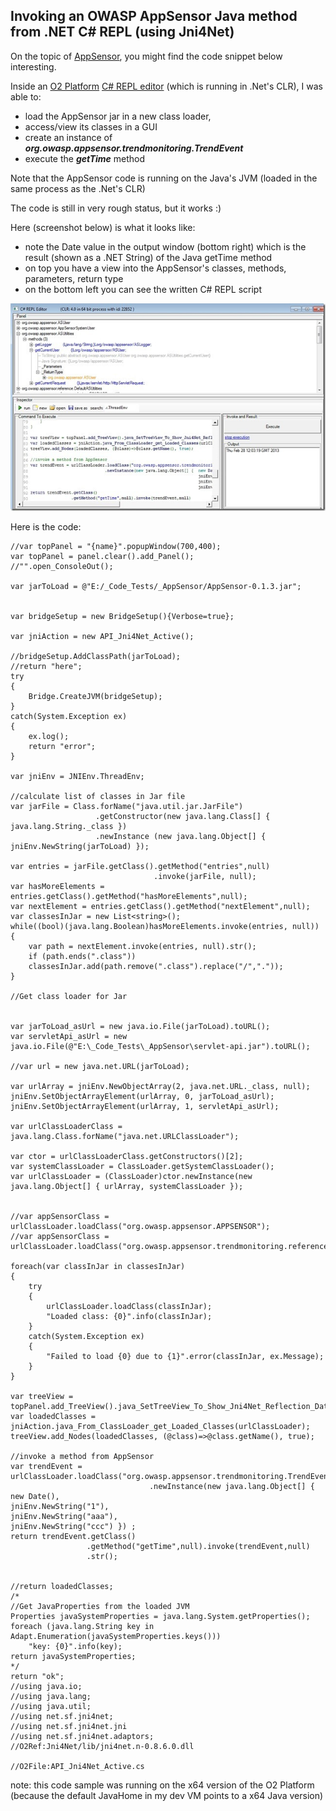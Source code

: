 ##  Invoking an OWASP AppSensor Java method from .NET C# REPL (using Jni4Net)

On the topic of [AppSensor](https://www.owasp.org/index.php/OWASP_AppSensor_Project), you might find the code snippet below interesting.

Inside an [O2 Platform](http://blog.diniscruz.com/p/owasp-o2-platform.html) [C# REPL editor](http://blog.diniscruz.com/p/c-repl-script-environment.html) (which is running in .Net's CLR), I was able to:

  * load the AppSensor jar in a new class loader,
  * access/view its classes in a GUI
  * create an instance of **_org.owasp.appsensor.trendmonitoring.TrendEvent_**
  * execute the **_getTime_** method

Note that the AppSensor code is running on the Java's JVM (loaded in the same process as the .Net's CLR)

The code is still in very rough status, but it works :)  

Here (screenshot below) is what it looks like:

  * note the Date value in the output window (bottom right) which is the result (shown as a .NET String) of the Java getTime method
  * on top you have a view into the AppSensor's classes, methods, parameters, return type
  * on the bottom left you can see the written C# REPL script


![CropperCapture[34]](images/CropperCapture_25255B34_25255D_thumb.jpg)

Here is the code:  


    //var topPanel = "{name}".popupWindow(700,400);  
    var topPanel = panel.clear().add_Panel();  
    //"".open_ConsoleOut();

    var jarToLoad = @"E:/_Code_Tests/_AppSensor/AppSensor-0.1.3.jar";


    var bridgeSetup = new BridgeSetup(){Verbose=true};

    var jniAction = new API_Jni4Net_Active();

    //bridgeSetup.AddClassPath(jarToLoad);  
    //return "here";  
    try  
    {  
        Bridge.CreateJVM(bridgeSetup);  
    }  
    catch(System.Exception ex)  
    {  
        ex.log();  
        return "error";  
    }

    var jniEnv = JNIEnv.ThreadEnv;

    //calculate list of classes in Jar file  
    var jarFile = Class.forName("java.util.jar.JarFile")  
                       .getConstructor(new java.lang.Class[] { java.lang.String._class })  
                       .newInstance (new java.lang.Object[] { jniEnv.NewString(jarToLoad) });

    var entries = jarFile.getClass().getMethod("entries",null)  
                                    .invoke(jarFile, null);  
    var hasMoreElements = entries.getClass().getMethod("hasMoreElements",null);  
    var nextElement = entries.getClass().getMethod("nextElement",null);  
    var classesInJar = new List<string>();  
    while((bool)(java.lang.Boolean)hasMoreElements.invoke(entries, null))  
    {  
        var path = nextElement.invoke(entries, null).str();  
        if (path.ends(".class"))  
        classesInJar.add(path.remove(".class").replace("/","."));  
    }

    //Get class loader for Jar


    var jarToLoad_asUrl = new java.io.File(jarToLoad).toURL();  
    var servletApi_asUrl = new java.io.File(@"E:\_Code_Tests\_AppSensor\servlet-api.jar").toURL();

    //var url = new java.net.URL(jarToLoad);

    var urlArray = jniEnv.NewObjectArray(2, java.net.URL._class, null);  
    jniEnv.SetObjectArrayElement(urlArray, 0, jarToLoad_asUrl);  
    jniEnv.SetObjectArrayElement(urlArray, 1, servletApi_asUrl);

    var urlClassLoaderClass = java.lang.Class.forName("java.net.URLClassLoader");

    var ctor = urlClassLoaderClass.getConstructors()[2];   
    var systemClassLoader = ClassLoader.getSystemClassLoader();  
    var urlClassLoader = (ClassLoader)ctor.newInstance(new java.lang.Object[] { urlArray, systemClassLoader });


    //var appSensorClass = urlClassLoader.loadClass("org.owasp.appsensor.APPSENSOR");  
    //var appSensorClass = urlClassLoader.loadClass("org.owasp.appsensor.trendmonitoring.reference.InMemoryTrendDataStore$1");

    foreach(var classInJar in classesInJar)  
    {   
        try  
        {  
            urlClassLoader.loadClass(classInJar);  
            "Loaded class: {0}".info(classInJar);  
        }  
        catch(System.Exception ex)  
        {  
            "Failed to load {0} due to {1}".error(classInJar, ex.Message);  
        }  
    }

    var treeView = topPanel.add_TreeView().java_SetTreeView_To_Show_Jni4Net_Reflection_Data();  
    var loadedClasses = jniAction.java_From_ClassLoader_get_Loaded_Classes(urlClassLoader);  
    treeView.add_Nodes(loadedClasses, (@class)=>@class.getName(), true);

    //invoke a method from AppSensor  
    var trendEvent = urlClassLoader.loadClass("org.owasp.appsensor.trendmonitoring.TrendEvent").getConstructors().first()  
                                   .newInstance(new java.lang.Object[] { new Date(),  
    jniEnv.NewString("1"),  
    jniEnv.NewString("aaa"),  
    jniEnv.NewString("ccc") }) ;  
    return trendEvent.getClass()  
                     .getMethod("getTime",null).invoke(trendEvent,null)  
                     .str();


    //return loadedClasses;   
    /*  
    //Get JavaProperties from the loaded JVM  
    Properties javaSystemProperties = java.lang.System.getProperties();  
    foreach (java.lang.String key in Adapt.Enumeration(javaSystemProperties.keys()))  
        "key: {0}".info(key);   
    return javaSystemProperties;  
    */  
    return "ok";  
    //using java.io;  
    //using java.lang;  
    //using java.util;  
    //using net.sf.jni4net;  
    //using net.sf.jni4net.jni  
    //using net.sf.jni4net.adaptors;  
    //O2Ref:Jni4Net/lib/jni4net.n-0.8.6.0.dll

    //O2File:API_Jni4Net_Active.cs  

note: this code sample was running on the x64 version of the O2 Platform (because the default JavaHome in my dev VM points to a x64 Java version)
